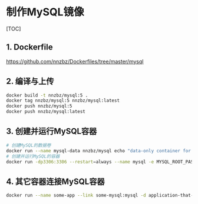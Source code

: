 # 制作MySQL镜像

[TOC]

## 1. Dockerfile

https://github.com/nnzbz/Dockerfiles/tree/master/mysql

## 2. 编译与上传

```sh
docker build -t nnzbz/mysql:5 .
docker tag nnzbz/mysql:5 nnzbz/mysql:latest
docker push nnzbz/mysql:5
docker push nnzbz/mysql:latest
```

## 3. 创建并运行MySQL容器

```sh
# 创建MySQL的数据卷
docker run --name mysql-data nnzbz/mysql echo "data-only container for MySQL"
# 创建并运行MySQL的容器
docker run -dp3306:3306 --restart=always --name mysql -e MYSQL_ROOT_PASSWORD=root --volumes-from mysql-data nnzbz/mysql
```

## 4. 其它容器连接MySQL容器

```sh
docker run --name some-app --link some-mysql:mysql -d application-that-uses-mysql
```